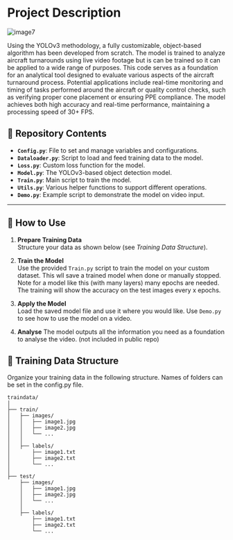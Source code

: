 # Project Description

![image7](https://github.com/user-attachments/assets/72fdce1b-5cd9-444b-96a5-94ad9b1b6e1d)

Using the YOLOv3 methodology, a fully customizable, object-based algorithm has been developed from scratch. The model is trained to analyze aircraft turnarounds using live video footage but is can be trained so it can be applied to a wide range of purposes. This code serves as a foundation for an analytical tool designed to evaluate various aspects of the aircraft turnaround process. Potential applications include real-time monitoring and timing of tasks performed around the aircraft or quality control checks, such as verifying proper cone placement or ensuring PPE compliance. The model achieves both high accuracy and real-time performance, maintaining a processing speed of 30+ FPS.

## 📂 Repository Contents  

- **`Config.py`**: File to set and manage variables and configurations.  
- **`Dataloader.py`**: Script to load and feed training data to the model.  
- **`Loss.py`**: Custom loss function for the model.  
- **`Model.py`**: The YOLOv3-based object detection model.  
- **`Train.py`**: Main script to train the model.  
- **`Utils.py`**: Various helper functions to support different operations.  
- **`Demo.py`**: Example script to demonstrate the model on video input.  

---

## 🚀 How to Use  

1. **Prepare Training Data**  
   Structure your data as shown below (see *Training Data Structure*).  
   
2. **Train the Model**  
   Use the provided `Train.py` script to train the model on your custom dataset. This wll save a trained model when done or manually stopped. Note for a model like this (with many layers) many epochs are needed. The training will show the accuracy on the test images every x epochs. 

3. **Apply the Model**  
   Load the saved model file and use it where you would like. Use `Demo.py` to see how to use the model on a video.

4. **Analyse**
   The model outputs all the information you need as a foundation to analyse the video. (not included in public repo)


## 📁 Training Data Structure  

Organize your training data in the following structure. Names of folders can be set in the config.py file.

```plaintext
traindata/
│
├── train/
│   ├── images/
│   │   ├── image1.jpg
│   │   ├── image2.jpg
│   │   └── ...
│   │
│   ├── labels/
│       ├── image1.txt
│       ├── image2.txt
│       └── ...
│
├── test/
    ├── images/
    │   ├── image1.jpg
    │   ├── image2.jpg
    │   └── ...
    │
    ├── labels/
        ├── image1.txt
        ├── image2.txt
        └── ...
```

